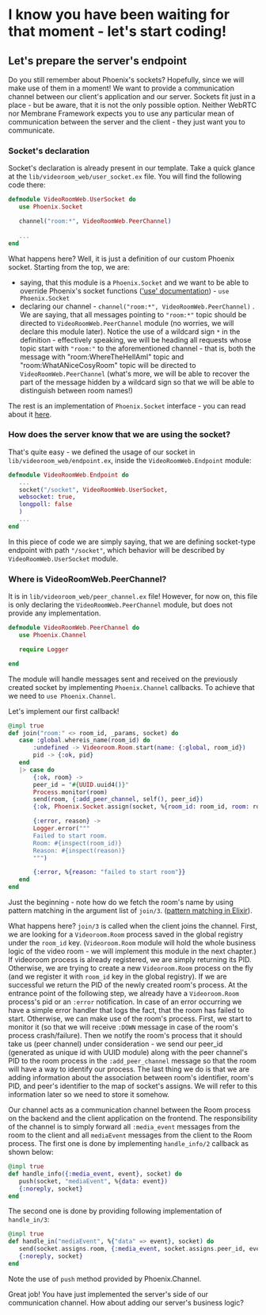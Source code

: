 # I know you have been waiting for that moment - let's start coding!
 ## Let's prepare the server's endpoint
 Do you still remember about Phoenix's sockets? Hopefully, since we will make use of them in a moment! We want to provide a communication channel between our client's application and our server.
 Sockets fit just in a place - but be aware, that it is not the only possible option. Neither WebRTC nor Membrane Framework expects you to use any particular mean of communication between 
 the server and the client - they just want you to communicate. 

 ### Socket's declaration
 Socket's declaration is already present in our template. Take a quick glance at the `lib/videoroom_web/user_socket.ex` file.
 You will find the following code there:

 ```elixir
 defmodule VideoRoomWeb.UserSocket do
    use Phoenix.Socket

    channel("room:*", VideoRoomWeb.PeerChannel)
    
    ...
 end
 ```
 
 What happens here? Well, it is just a definition of our custom Phoenix socket. Starting from the top, we are:
 + saying, that this module is a `Phoenix.Socket` and we want to be able to override Phoenix's socket functions (['use' documentation](https://elixir-lang.org/getting-started/alias-require-and-import.html#use)) - ```use Phoenix.Socket```
 + declaring our channel - ```channel("room:*", VideoRoomWeb.PeerChannel)``` . We are saying, that all messages pointing to ```"room:*"``` topic should be directed to `VideoRoomWeb.PeerChannel` module (no worries, we will declare this module later). Notice the use of a wildcard sign ```*``` in the definition - effectively speaking, we will be heading all requests whose topic start with ```"room:"``` to the aforementioned channel - that is, both the message with "room:WhereTheHellAmI" topic and "room:WhatANiceCosyRoom" topic will be directed to `VideoRoomWeb.PeerChannel` (what's more, we will be able to recover the part of the message hidden by a wildcard sign so that we will be able to distinguish between room names!)
 
 The rest is an implementation of `Phoenix.Socket` interface \- you can read about it [here](https://hexdocs.pm/phoenix/Phoenix.Socket.html#callbacks).
 
 ### How does the server know that we are using the socket?
 That's quite easy - we defined the usage of our socket in `lib/videoroom_web/endpoint.ex`, inside the `VideoRoomWeb.Endpoint` module:
 ```elixir
 defmodule VideoRoomWeb.Endpoint do 
    ...
    socket("/socket", VideoRoomWeb.UserSocket,
    websocket: true,
    longpoll: false
    )
    ...
 end 
 ```
 In this piece of code we are simply saying, that we are defining socket-type endpoint with path ```"/socket"```, which behavior will be described by 
 ```VideoRoomWeb.UserSocket``` module.

 ### Where is VideoRoomWeb.PeerChannel? 
 It is in `lib/videoroom_web/peer_channel.ex` file! However, for now on, this file is only declaring the `VideoRoomWeb.PeerChannel` module, but does not provide any implementation.
 ```elixir
 defmodule VideoRoomWeb.PeerChannel do
    use Phoenix.Channel

    require Logger

 end
 ```

 The module will handle messages sent and received on the previously created socket by implementing `Phoenix.Channel` callbacks. To achieve that we need to `use Phoenix.Channel`.
 
 Let's implement our first callback!
 ```elixir
 @impl true
 def join("room:" <> room_id, _params, socket) do
    case :global.whereis_name(room_id) do
        :undefined -> Videoroom.Room.start(name: {:global, room_id})
        pid -> {:ok, pid}
    end
    |> case do
        {:ok, room} ->
        peer_id = "#{UUID.uuid4()}"
        Process.monitor(room)
        send(room, {:add_peer_channel, self(), peer_id})
        {:ok, Phoenix.Socket.assign(socket, %{room_id: room_id, room: room, peer_id: peer_id})}

        {:error, reason} ->
        Logger.error("""
        Failed to start room.
        Room: #{inspect(room_id)}
        Reason: #{inspect(reason)}
        """)

        {:error, %{reason: "failed to start room"}}
    end
 end
 ```
 Just the beginning - note how do we fetch the room's name by using pattern matching in the argument list of `join/3`. ([pattern matching in Elixir](https://elixir-lang.org/getting-started/pattern-matching.html#pattern-matching)). <br>

 What happens here?
 `join/3` is called when the client joins the channel. First, we are looking for a `Videoroom.Room` process saved in the global registry under the `room_id` key. 
 (`Videoroom.Room` module will hold the whole business logic of the video room - we will implement this module in the next chapter.)
 If videoroom process is already registered, we are simply returning its PID. Otherwise, we are trying to create
 a new `Videoroom.Room` process on the fly (and we register it with `room_id` key in the global registry). 
 If we are successful we return the PID of the newly created room's process.
 At the entrance point of the following step, we already have a `Videoroom.Room` process's pid or an `:error` notification. 
 In case of an error occurring we have a simple error handler that logs the fact, that the room has failed to start. Otherwise, we can make use of the room's process. 
 First, we start to monitor it (so that we will receive ```:DOWN``` message in case of the room's process crash/failure). Then we notify the room's process that 
 it should take us (peer channel) under consideration - we send our peer_id (generated as unique id with UUID module) along with the peer channel's PID to 
 the room process in the `:add_peer_channel` message so that the room will have a way to identify our process. The last thing we do is that we are adding information about the association between 
 room's identifier, room's PID, and peer's identifier to the map of socket's assigns. We will refer to this information later so we need to store it somehow.

 
 Our channel acts as a communication channel between the Room process on the backend and the client application on the frontend. The responsibility of the channel is to simply forward all `:media_event` messages from the room to the client and all `mediaEvent` messages from the client to the Room process. 
 The first one is done by implementing `handle_info/2` callback as shown below:
 ```elixir
 @impl true
 def handle_info({:media_event, event}, socket) do
    push(socket, "mediaEvent", %{data: event})
    {:noreply, socket}
 end
 ```
 The second one is done by providing following implementation of `handle_in/3`:
 ```elixir
 @impl true
 def handle_in("mediaEvent", %{"data" => event}, socket) do
    send(socket.assigns.room, {:media_event, socket.assigns.peer_id, event})
    {:noreply, socket}
 end
 ```
 Note the use of `push` method provided by Phoenix.Channel. 

 Great job! You have just implemented the server's side of our communication channel. How about adding our server's business logic?